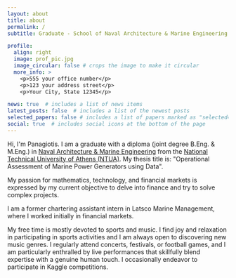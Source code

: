```yaml
---
layout: about
title: about
permalink: /
subtitle: Graduate - School of Naval Architecture & Marine Engineering @ NTUA

profile:
  align: right
  image: prof_pic.jpg
  image_circular: false # crops the image to make it circular
  more_info: >
    <p>555 your office number</p>
    <p>123 your address street</p>
    <p>Your City, State 12345</p>

news: true  # includes a list of news items
latest_posts: false  # includes a list of the newest posts
selected_papers: false # includes a list of papers marked as "selected={true}"
social: true  # includes social icons at the bottom of the page
---
```


Hi, I'm Panagiotis. I am a graduate with a diploma (joint degree B.Eng. & M.Eng.) in [Naval Architecture & Marine Engineering](http://www.naval.ntua.gr/) from the [National Technical University of Athens (NTUA)](https://www.ntua.gr/en/). My thesis title is: "Operational Assessment of Marine Power Generators using Data".

My passion for mathematics, technology, and financial markets is expressed by my current objective to delve into finance and try to solve complex projects.

I am a former chartering assistant intern in Latsco Marine Management, where I worked initially in financial markets.

My free time is mostly devoted to sports and music. I find joy and relaxation in participating in sports activities and I am always open to discovering new music genres. I regularly attend concerts, festivals, or football games, and I am particularly enthralled by live performances that skillfully blend expertise with a genuine human touch. I occasionally endeavor to participate in Kaggle competitions.